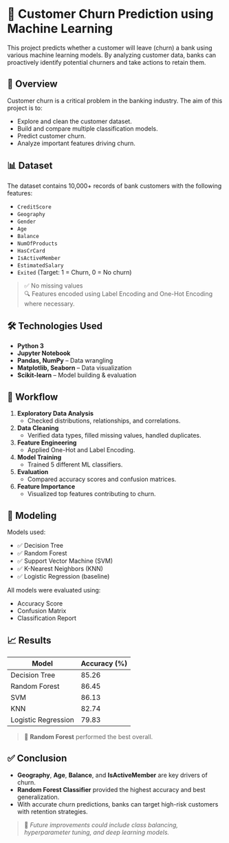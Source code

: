 # 🧠 Customer Churn Prediction using Machine Learning

This project predicts whether a customer will leave (churn) a bank using various machine learning models. By analyzing customer data, banks can proactively identify potential churners and take actions to retain them.

## 📖 Overview

Customer churn is a critical problem in the banking industry. The aim of this project is to:
- Explore and clean the customer dataset.
- Build and compare multiple classification models.
- Predict customer churn.
- Analyze important features driving churn.

## 📊 Dataset

The dataset contains 10,000+ records of bank customers with the following features:

- `CreditScore`
- `Geography`
- `Gender`
- `Age`
- `Balance`
- `NumOfProducts`
- `HasCrCard`
- `IsActiveMember`
- `EstimatedSalary`
- `Exited` (Target: 1 = Churn, 0 = No churn)

> ✅ No missing values  
> 🔍 Features encoded using Label Encoding and One-Hot Encoding where necessary.

## 🛠️ Technologies Used

- **Python 3**
- **Jupyter Notebook**
- **Pandas, NumPy** – Data wrangling
- **Matplotlib, Seaborn** – Data visualization
- **Scikit-learn** – Model building & evaluation

  
## 🔁 Workflow

1. **Exploratory Data Analysis**
   - Checked distributions, relationships, and correlations.
2. **Data Cleaning**
   - Verified data types, filled missing values, handled duplicates.
3. **Feature Engineering**
   - Applied One-Hot and Label Encoding.
4. **Model Training**
   - Trained 5 different ML classifiers.
5. **Evaluation**
   - Compared accuracy scores and confusion matrices.
6. **Feature Importance**
   - Visualized top features contributing to churn.


## 🤖 Modeling

Models used:
- ✅ Decision Tree
- ✅ Random Forest
- ✅ Support Vector Machine (SVM)
- ✅ K-Nearest Neighbors (KNN)
- ✅ Logistic Regression (baseline)

All models were evaluated using:
- Accuracy Score
- Confusion Matrix
- Classification Report

## 📈 Results

| Model                 | Accuracy (%) |
|----------------------|--------------|
| Decision Tree        | 85.26        |
| Random Forest        | 86.45        |
| SVM                  | 86.13        |
| KNN                  | 82.74        |
| Logistic Regression  | 79.83        |

> 🎯 **Random Forest** performed the best overall.

## ✅ Conclusion

- **Geography**, **Age**, **Balance**, and **IsActiveMember** are key drivers of churn.
- **Random Forest Classifier** provided the highest accuracy and best generalization.
- With accurate churn predictions, banks can target high-risk customers with retention strategies.

> 🔮 *Future improvements could include class balancing, hyperparameter tuning, and deep learning models.*


